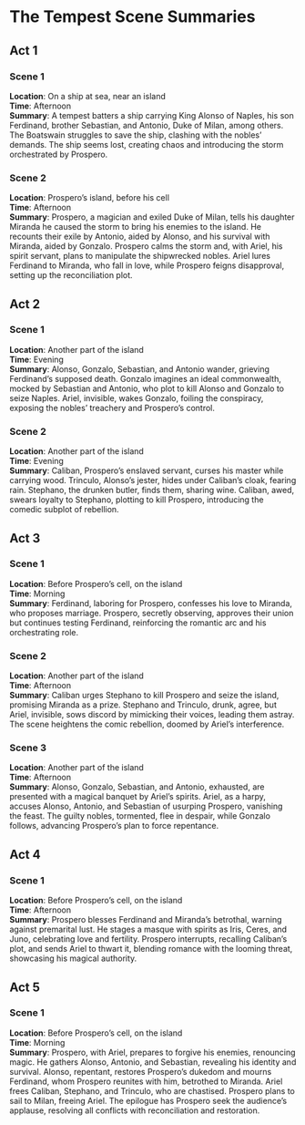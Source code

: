 # The Tempest Scene Summaries

## Act 1

### Scene 1
**Location**: On a ship at sea, near an island  
**Time**: Afternoon  
**Summary**: A tempest batters a ship carrying King Alonso of Naples, his son Ferdinand, brother Sebastian, and Antonio, Duke of Milan, among others. The Boatswain struggles to save the ship, clashing with the nobles’ demands. The ship seems lost, creating chaos and introducing the storm orchestrated by Prospero.

### Scene 2
**Location**: Prospero’s island, before his cell  
**Time**: Afternoon  
**Summary**: Prospero, a magician and exiled Duke of Milan, tells his daughter Miranda he caused the storm to bring his enemies to the island. He recounts their exile by Antonio, aided by Alonso, and his survival with Miranda, aided by Gonzalo. Prospero calms the storm and, with Ariel, his spirit servant, plans to manipulate the shipwrecked nobles. Ariel lures Ferdinand to Miranda, who fall in love, while Prospero feigns disapproval, setting up the reconciliation plot.

## Act 2

### Scene 1
**Location**: Another part of the island  
**Time**: Evening  
**Summary**: Alonso, Gonzalo, Sebastian, and Antonio wander, grieving Ferdinand’s supposed death. Gonzalo imagines an ideal commonwealth, mocked by Sebastian and Antonio, who plot to kill Alonso and Gonzalo to seize Naples. Ariel, invisible, wakes Gonzalo, foiling the conspiracy, exposing the nobles’ treachery and Prospero’s control.

### Scene 2
**Location**: Another part of the island  
**Time**: Evening  
**Summary**: Caliban, Prospero’s enslaved servant, curses his master while carrying wood. Trinculo, Alonso’s jester, hides under Caliban’s cloak, fearing rain. Stephano, the drunken butler, finds them, sharing wine. Caliban, awed, swears loyalty to Stephano, plotting to kill Prospero, introducing the comedic subplot of rebellion.

## Act 3

### Scene 1
**Location**: Before Prospero’s cell, on the island  
**Time**: Morning  
**Summary**: Ferdinand, laboring for Prospero, confesses his love to Miranda, who proposes marriage. Prospero, secretly observing, approves their union but continues testing Ferdinand, reinforcing the romantic arc and his orchestrating role.

### Scene 2
**Location**: Another part of the island  
**Time**: Afternoon  
**Summary**: Caliban urges Stephano to kill Prospero and seize the island, promising Miranda as a prize. Stephano and Trinculo, drunk, agree, but Ariel, invisible, sows discord by mimicking their voices, leading them astray. The scene heightens the comic rebellion, doomed by Ariel’s interference.

### Scene 3
**Location**: Another part of the island  
**Time**: Afternoon  
**Summary**: Alonso, Gonzalo, Sebastian, and Antonio, exhausted, are presented with a magical banquet by Ariel’s spirits. Ariel, as a harpy, accuses Alonso, Antonio, and Sebastian of usurping Prospero, vanishing the feast. The guilty nobles, tormented, flee in despair, while Gonzalo follows, advancing Prospero’s plan to force repentance.

## Act 4

### Scene 1
**Location**: Before Prospero’s cell, on the island  
**Time**: Afternoon  
**Summary**: Prospero blesses Ferdinand and Miranda’s betrothal, warning against premarital lust. He stages a masque with spirits as Iris, Ceres, and Juno, celebrating love and fertility. Prospero interrupts, recalling Caliban’s plot, and sends Ariel to thwart it, blending romance with the looming threat, showcasing his magical authority.

## Act 5

### Scene 1
**Location**: Before Prospero’s cell, on the island  
**Time**: Morning  
**Summary**: Prospero, with Ariel, prepares to forgive his enemies, renouncing magic. He gathers Alonso, Antonio, and Sebastian, revealing his identity and survival. Alonso, repentant, restores Prospero’s dukedom and mourns Ferdinand, whom Prospero reunites with him, betrothed to Miranda. Ariel frees Caliban, Stephano, and Trinculo, who are chastised. Prospero plans to sail to Milan, freeing Ariel. The epilogue has Prospero seek the audience’s applause, resolving all conflicts with reconciliation and restoration.